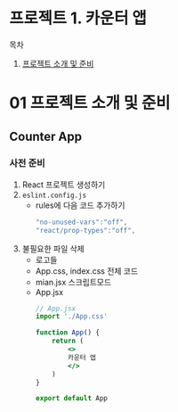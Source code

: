 # 프로젝트 1. 카운터 앱
목차
1. [프로젝트 소개 및 준비](#01-프로젝트-소개-및-준비)

# 01 프로젝트 소개 및 준비
## Counter App
### 사전 준비
1. React 프로젝트 생성하기
2. `eslint.config.js`
    - rules에 다음 코드 추가하기
        ```js
        "no-unused-vars":"off",
        "react/prop-types":"off",
        ```
3. 불필요한 파일 삭제
    - 로고들
    - App.css, index.css 전체 코드
    - mian.jsx 스크립트모드
    - App.jsx
        ```jsx
        // App.jsx
        import './App.css'

        function App() {
            return (
                <>
                카운터 앱
                </>
            )
        }

        export default App
        ```